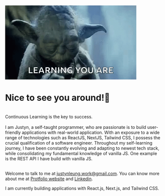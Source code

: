 ![](https://github.com/justynleung/justynleung/blob/main/asset/yoda-star-wars.gif)
<h1>Nice to see you around!👋</h1>  <br>
Continuous Learning is the key to success. <br><br>
I am Justyn, a self-taught programmer, who are passionate is to build user-friendly applications with real-world application. With an exposure to a wide range of technologies such as ReactJS, NextJS, Tailwind CSS, I possess the crucial qualification of a software engineer. Throughout my self-learning journey, I have been constantly evolving and adapting to newest tech stack, while consolidating my fundamental knowledge of vanilla JS. One example is the REST API I have build with vanilla JS.<br><br>

Welcome to talk to me at justynleung.work@gmail.com. You can know more about me at <a href='https://justynleung.github.io/'>Protfolio website</a> and <a href='www.linkedin.com/in/leungchoshing'>Linkedin</a>.

I am currently building applications with React.js, Next.js, and Tailwind CSS.

<!--
**justynleung/justynleung** is a ✨ _special_ ✨ repository because its `README.md` (this file) appears on your GitHub profile.

Here are some ideas to get you started:

- 🔭 I’m currently working on ...
- 🌱 I’m currently learning ...
- 👯 I’m looking to collaborate on ...
- 🤔 I’m looking for help with ...
- 💬 Ask me about ...
- 📫 How to reach me: ...
- 😄 Pronouns: ...
- ⚡ Fun fact: ...
-->
